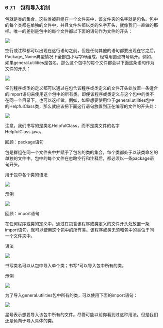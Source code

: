    

### 6.7.1　包和导入机制

包就是类的集合，这些类被群组在一个文件夹中，该文件夹的名字就是包名。包中的每个类都在单独的文件中，并且文件名都以类的名字开头，就像我们一直做的那样。唯一的差别是包中的每个文件都以下面的语句作为文件的开头：

![](0-Assets/Epubook/程序员编程语言经典合集（计算机科学丛书5册套装），javapython编程语言含经典教材龙书《编译原理》%20(Bruce%20Eckel%20%20Alfred%20V.%20Aho%20%20Monica%20S.%20Lam%20etc.)%20(Z-Library)/images/image10468.jpeg)

空行或注释都可以出现在这行语句之前，但是任何其他的语句都要出现在它之后。Package_Name典型情况下全部由小写字母组成，经常用圆点符号隔开。例如，如果general.utilities是包名，那么这个包中的每个文件都会以下面这条语句作为文件的开头：

![](0-Assets/Epubook/程序员编程语言经典合集（计算机科学丛书5册套装），javapython编程语言含经典教材龙书《编译原理》%20(Bruce%20Eckel%20%20Alfred%20V.%20Aho%20%20Monica%20S.%20Lam%20etc.)%20(Z-Library)/images/image10469.jpeg)

任何程序或类的定义都可以通过在包含该程序或类定义的文件开头处放置一条适合的import语句来使用这个包中的所有类。即便该程序或类定义与这个包中的类不在同一个目录下，也可以这样做。例如，如果想要使用位于general.utilities包中的HelpfulClass类，那么就应该把下面这行语句放置到正在编写的文件的开头处：

![](../Images/image10470.gif)

注意，我们书写的是类名HelpfulClass，而不是类文件的名字HelpfulClass.java。

回顾：package语句

包是群组在同一个文件夹中并赋予了包名的类的集合，每个类都处于以该类命名的单独的文件中。包中的每个文件在忽略空行和注释后，都必须以一条package语句开头。

用于包中各个类的语法

![](0-Assets/Epubook/程序员编程语言经典合集（计算机科学丛书5册套装），javapython编程语言含经典教材龙书《编译原理》%20(Bruce%20Eckel%20%20Alfred%20V.%20Aho%20%20Monica%20S.%20Lam%20etc.)%20(Z-Library)/images/image10471.jpeg)

示例

![](0-Assets/Epubook/程序员编程语言经典合集（计算机科学丛书5册套装），javapython编程语言含经典教材龙书《编译原理》%20(Bruce%20Eckel%20%20Alfred%20V.%20Aho%20%20Monica%20S.%20Lam%20etc.)%20(Z-Library)/images/image10472.jpeg)

回顾：import语句

在任何程序或类的定义中，通过在包含该程序或类定义的文件开头处放置一条import语句，就可以使用这个包中的所有类。该程序或类无须和包中的类位于同一个文件夹中。

语法

![](0-Assets/Epubook/程序员编程语言经典合集（计算机科学丛书5册套装），javapython编程语言含经典教材龙书《编译原理》%20(Bruce%20Eckel%20%20Alfred%20V.%20Aho%20%20Monica%20S.%20Lam%20etc.)%20(Z-Library)/images/image10473.jpeg)

书写类名可以从包中导入单个类；书写*可以导入包中所有的类。

示例

![](0-Assets/Epubook/程序员编程语言经典合集（计算机科学丛书5册套装），javapython编程语言含经典教材龙书《编译原理》%20(Bruce%20Eckel%20%20Alfred%20V.%20Aho%20%20Monica%20S.%20Lam%20etc.)%20(Z-Library)/images/image10474.jpeg)

为了导入general.utilities包中所有的类，可以使用下面的import语句：

![](../Images/image10475.gif)

星号表示想要导入该包中所有的文件。尽管可能以前你看到过这种用法，但是我们还是倾向于导入具体的类。